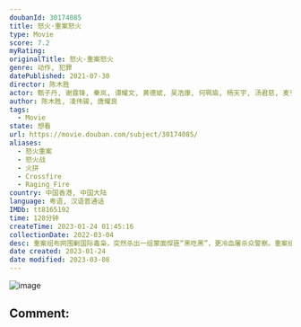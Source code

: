 ```yaml
---
doubanId: 30174085
title: 怒火·重案怒火
type: Movie
score: 7.2
myRating: 
originalTitle: 怒火·重案怒火
genre: 动作, 犯罪
datePublished: 2021-07-30
director: 陈木胜
actor: 甄子丹, 谢霆锋, 秦岚, 谭耀文, 黄德斌, 吴浩康, 何珮瑜, 杨天宇, 汤君慈, 麦亨利, 喻亢, 张文杰, 胡子彤, 吕良伟, 任达华, 袁富华, 林国斌, 卢惠光, 陈家乐, 张国强, 汤怡, 高战, 辛格·哈提汗·比托, 克里斯·柯林斯, 麦长青, 郭政鸿, 陈浩, 邹凯光, 郭锋, 火火, 梁雍婷, 骆振伟, 周祉君, 林靖文, 许博文, 吴瑞庭, 陈振华, 何伟业, 林家熙, 李凯贤, 谭干聪, 何俊轩, 吴凤鸣, 陈彼得, 谭坤伦, 区轩玮, 吴云甫, 杜港, 罗浩铭, 蒲茗蓝, 郑咏谦, 叶朗钲, 梁皓楷, 罗孝勇, 李子明, 谭伟权, 张颖富, 梁展峰, 李煌生, 狄哲龙, 范仲恒, 蒙为亮, 高俊文, 利颖怡, 何国男, 黄浩坤, 陈锐强, 章豪杰, 陈卓华, 黎志伟, 陆文卫, 戚务振, 谢志豪
author: 陈木胜, 凌伟骏, 唐耀良
tags:
  - Movie
state: 想看
url: https://movie.douban.com/subject/30174085/
aliases:
  - 怒火重案
  - 怒火战
  - 火拼
  - Crossfire
  - Raging_Fire
country: 中国香港, 中国大陆
language: 粤语, 汉语普通话
IMDb: tt8165192
time: 128分钟
createTime: 2023-01-24 01:45:16
collectionDate: 2022-03-04
desc: 重案组布网围剿国际毒枭，突然杀出一组蒙面悍匪“黑吃黑”，更冷血屠杀众警察。重案组督察张崇邦（甄子丹饰）亲睹战友被杀，深入追查发现，悍匪首领竟是昔日战友邱刚敖（谢霆锋饰）。原来敖也曾是警队明日之星，...
date created: 2023-01-24
date modified: 2023-03-08
---
```


![image](p2673412189.jpg)

Comment:
---
